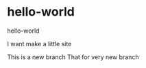 # hello-world
hello-world

I want make a little site

This is a new branch
That for very new branch
